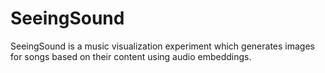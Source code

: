 # SeeingSound

SeeingSound is a music visualization experiment which generates images for songs based on their content using audio embeddings.

